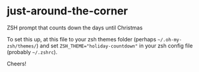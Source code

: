 # just-around-the-corner
ZSH prompt that counts down the days until Christmas

To set this up, at this file to your zsh themes folder (perhaps `~/.oh-my-zsh/themes/`) and set `ZSH_THEME="holiday-countdown"` in your zsh config file (probably `~/.zshrc`).

Cheers!
